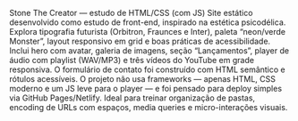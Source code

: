 Stone The Creator — estudo de HTML/CSS (com JS)
Site estático desenvolvido como estudo de front-end, inspirado na estética psicodélica. Explora tipografia futurista (Orbitron, Fraunces e Inter), paleta “neon/verde Monster”, layout responsivo em grid e boas práticas de acessibilidade. Inclui hero com avatar, galeria de imagens, seção “Lançamentos”, player de áudio com playlist (WAV/MP3) e três vídeos do YouTube em grade responsiva. O formulário de contato foi construído com HTML semântico e rótulos acessíveis. O projeto não usa frameworks — apenas HTML, CSS moderno e um JS leve para o player — e foi pensado para deploy simples via GitHub Pages/Netlify. Ideal para treinar organização de pastas, encoding de URLs com espaços, media queries e micro-interações visuais.
